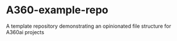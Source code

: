# A360-example-repo
A template repository demonstrating an opinionated file structure for A360ai projects
